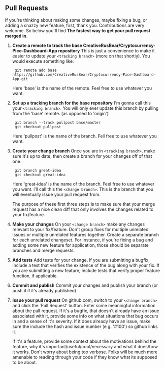 Pull Requests
-------------

If you're thinking about making some changes, maybe fixing a bug, or adding a
snazzy new feature, first, thank you.  Contributions are very welcome. So below you'll find  **The
fastest way to get your pull request merged in.** 

1. **Create a remote to track the base CreativeRusBear/Cryptocurrency-Pice-Dashboard-App repository**
   This is just a convenience to make it easier to update your ```<tracking branch>```
   (more on that shortly).  You would execute something like:

        git remote add base https://github.com/CreativeRusBear/Cryptocurrency-Pice-Dashboard-App.git

   Here 'base' is the name of the remote.  Feel free to use whatever you want.

2. **Set up a tracking branch for the base repository**
   I'm gonna call this your ```<tracking branch>```.  You will only ever update
   this branch by pulling from the 'base' remote. (as opposed to 'origin')

        git branch --track pullpost base/master
        git checkout pullpost

   Here 'pullpost' is the name of the branch.  Fell free to use whatever you want.

3. **Create your change branch**
   Once you are in ```<tracking branch>```, make sure it's up to date, then create
   a branch for your changes off of that one.

        git branch great-idea
        git checkout great-idea

   Here 'great-idea' is the name of the branch.  Feel free to use whatever
   you want.  I'll call this the ```<change branch>```.  This is the branch that
   you will eventually issue your pull request from.

   The purpose of these first three steps is to make sure that your merge request
   has a nice clean diff that only involves the changes related to your fix/feature.

4. **Make your changes**
   On your ```<change branch>``` make any changes relevant to your fix/feature.  Don't
   group fixes for multiple unrelated issues or multiple unrelated features together.
   Create a separate branch for each unrelated changeset.  For instance, if you're
   fixing a bug and adding some new feature for application, those
   should be separate branches and merge requests.

5. **Add tests**
   Add tests for your change.  If you are submitting a bugfix, include a test that
   verifies the existence of the bug along with your fix.  If you are submitting
   a new feature, include tests that verify proper feature function, if applicable.

6. **Commit and publish**
   Commit your changes and publish your branch (or push it if it's already published)

7. **Issue your pull request**
   On github.com, switch to your ```<change branch>``` and click the 'Pull Request'
   button.  Enter some meaningful information about the pull request.  If it's a bugfix,
   that doesn't already have an issue associated with it, provide some info on what
   situations that bug occurs in and a sense of it's severity.  If it does already have
   an issue, make sure the include the hash and issue number (e.g. '#100') so github
   links it.

   If it's a feature, provide some context about the motivations behind the feature,
   why it's important/useful/cool/necessary and what it does/how it works.  Don't
   worry about being too verbose. Folks will be much more amenable to reading through
   your code if they know what its supposed to be about.
   